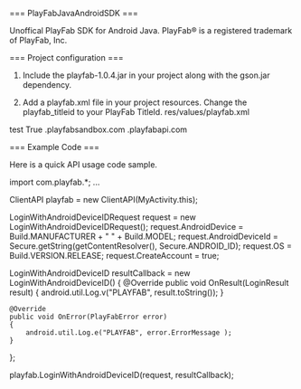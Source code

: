 === PlayFabJavaAndroidSDK ===

Unoffical PlayFab SDK for Android Java.
PlayFab® is a registered trademark of PlayFab, Inc.

=== Project configuration ===

1. Include the playfab-1.0.4.jar in your project along with the gson.jar dependency.

2. Add a playfab.xml file in your project resources. Change the playfab_titleid to your PlayFab TitleId.
res/values/playfab.xml

<resources>
    <string name="playfab_titleid">test</string>
    <bool name="playfab_use_development_environment">True</bool>
    <string name="playfab_development_environment_url">.playfabsandbox.com</string>
    <string name="playfab_production_environment_url">.playfabapi.com</string>
</resources>


=== Example Code ===

Here is a quick API usage code sample. 

import com.playfab.*;
...

ClientAPI playfab = new ClientAPI(MyActivity.this);

LoginWithAndroidDeviceIDRequest request = new LoginWithAndroidDeviceIDRequest();
request.AndroidDevice = Build.MANUFACTURER + " " + Build.MODEL;
request.AndroidDeviceId = Secure.getString(getContentResolver(), Secure.ANDROID_ID);
request.OS = Build.VERSION.RELEASE;
request.CreateAccount = true;

LoginWithAndroidDeviceID resultCallback = new LoginWithAndroidDeviceID()
{
    @Override
    public void OnResult(LoginResult result)
    {
        android.util.Log.v("PLAYFAB", result.toString());
    }

    @Override
    public void OnError(PlayFabError error)
    {
        android.util.Log.e("PLAYFAB", error.ErrorMessage );
    }
};

playfab.LoginWithAndroidDeviceID(request, resultCallback);
